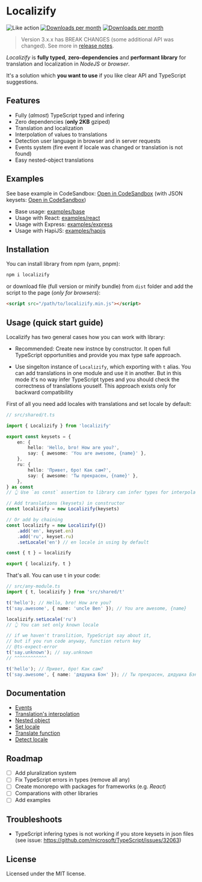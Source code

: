 # Localizify

![Like action](https://img.shields.io/github/actions/workflow/status/noveogroup-amorgunov/amorgunov.com/likes.yml?branch=master&style=flat&colorA=000000&colorB=000000)  [![Downloads per month](https://img.shields.io/npm/dm/localizify?style=flat&colorA=000000&colorB=000000)](https://www.npmjs.com/package/localizify) [![Downloads per month](https://img.shields.io/npm/v/localizify?style=flat&colorA=000000&colorB=000000)](https://www.npmjs.com/package/localizify)

> Version 3.x.x has BREAK CHANGES (some additional API was changed). See more in [release notes]().

*Localizify* is **fully typed**, **zero-dependencies** and **performant library** for translation and localization in *NodeJS* or *browser*.

It's a solution which **you want to use** if you like clear API and TypeScript suggestions.

## Features

- Fully (*almost*) TypeScript typed and infering
- Zero dependencies (**only 2KB** gziped)
- Translation and localization
- Interpolation of values to translations
- Detection user language in browser and in server requests
- Events system (fire event if locale was changed or translation is not found)
- Easy nested-object translations

## Examples

See base example in CodeSandbox: [Open in CodeSandbox](TODO) (with JSON keysets: [Open in CodeSandbox](https://codesandbox.io/s/localizify-37rpe))

- Base usage: [examples/base](./examples/react)
- Usage with React: [examples/react](./examples/react)
- Usage with Express: [examples/express](./examples/express)
- Usage with HapiJS: [examples/hapijs](./examples/hapijs)

## Installation

You can install library from npm (yarn, pnpm):

```bash
npm i localizify
```

or download file (full version or minify bundle) from `dist` folder and add the script to the page (*only for browsers*):

```html
<script src="/path/to/localizify.min.js"></script>
```

## Usage (quick start guide)

Localizify has two general cases how you can work with library:

- Recommended: Create new instnce by constructor. It open full TypeScript opportunities and provide you max type safe approach.

- Use singelton instance of `Localizify`, which exporting with `t` alias. You can add translations in one module and use it in another. But in this mode it's no way infer TypeScript types and you should check the correctness of translations youself. This approach exists only for backward compatibility

First of all you need add locales with translations and set locale by default:

```ts
// src/shared/t.ts

import { Localizify } from 'localizify'

export const keysets = {
    en: {
        hello: 'Hello, bro! How are you?',
        say: { awesome: 'You are awesome, {name}' },
    },
    ru: {
        hello: 'Привет, бро! Как сам?',
        say: { awesome: 'Ты прекрасен, {name}' },
    },
} as const
// 👆 Use `as const` assertion to library can infer types for interpolations
```

```ts
// Add translations (keysets) in constructor
const localizify = new Localizify(keysets)

// Or add by chaining
const localizify = new Localizify({})
    .add('en', keyset.en)
    .add('ru', keyset.ru)
    .setLocale('en') // en locale in using by default

const { t } = localizify

export { localizify, t }
```

That's all. You can use `t` in your code:

```ts
// src/any-module.ts
import { t, localizify } from 'src/shared/t'

t('hello'); // Hello, bro! How are you?
t('say.awesome', { name: 'uncle Ben' }); // You are awesome, {name}

localizify.setLocale('ru')
// 👆 You can set only known locale

// if we haven't translition, TypeScript say about it,
// but if you run code anyway, function return key
// @ts-expect-error
t('say.unknown'); // say.unknown
// ^^^^^^^^^^^^

t('hello'); // Привет, бро! Как сам?
t('say.awesome', { name: 'дядушка Бэн' }); // Ты прекрасен, дядушка Бэн
```

## Documentation

- [Events](./docs/feature-events.md)
- [Translation's interpolation](./docs/feature-interpolation.md)
- [Nested object](./docs/feature-nested-object.md)
- [Set locale](./docs/feature-set-locale.md)
- [Translate function](./docs/feature-translate.md)
- [Detect locale](./docs/feature-detect.md)

## Roadmap

- [ ] Add pluralization system
- [ ] Fix TypeScript errors in types (remove all any)
- [ ] Create monorepo with packages for frameworks (e.g. *React*)
- [ ] Comparations with other libraries
- [ ] Add examples

## Troubleshoots

- TypeScript infering types is not working if you store keysets in json files (see issue: https://github.com/microsoft/TypeScript/issues/32063)

## License

Licensed under the MIT license.
